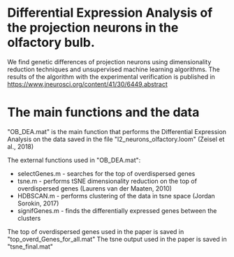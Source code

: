 # Differential Expression Analysis of the projection neurons in the olfactory bulb.

We find genetic differences of projection neurons using dimensionality reduction techniques and unsupervised machine learning algorithms. The results of the algorithm with the experimental verification is published in https://www.jneurosci.org/content/41/30/6449.abstract 


# The main functions and the data
"OB_DEA.mat" is the main function that performs the Differential Expression Analysis on the data saved in the file "l2_neurons_olfactory.loom" (Zeisel et al., 2018)

The external functions used in "OB_DEA.mat":

- selectGenes.m - searches for the top of overdispersed genes 
- tsne.m  - performs tSNE dimensionality reduction on the top of overdispersed genes (Laurens van der Maaten, 2010)
- HDBSCAN.m - performs clustering of the data in tsne space (Jordan Sorokin, 2017)
- signifGenes.m - finds the differentially expressed genes between the clusters 

The top of overdispersed genes used in the paper is saved in "top_overd_Genes_for_all.mat"
The tsne output used in the paper is saved in "tsne_final.mat" 



